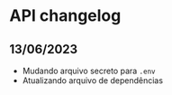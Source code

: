 # API changelog

## 13/06/2023

- Mudando arquivo secreto para `.env`
- Atualizando arquivo de dependências
